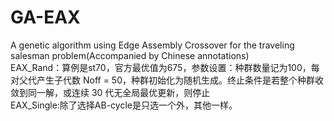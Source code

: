 # GA-EAX
A genetic algorithm using Edge Assembly Crossover for the traveling salesman problem(Accompanied by Chinese annotations)  
EAX_Rand：算例是st70，官方最优值为675，参数设置：种群数量记为100，每对父代产生子代数 Noff = 50，种群初始化为随机生成。终止条件是若整个种群收敛到同一解，或连续 30 代无全局最优更新，则停止  
EAX_Single:除了选择AB-cycle是只选一个外，其他一样。

